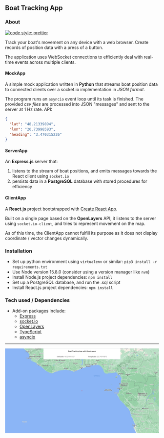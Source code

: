 ## Boat Tracking App

### About

[![code style: prettier](https://img.shields.io/badge/code_style-prettier-ff69b4.svg?style=flat-square)](https://github.com/prettier/prettier)

Track your boat's movement on any device with a web browser. Create records of position data with a press of a button.

The application uses WebSocket connections to efficiently deal with real-time events across multiple clients.

#### MockApp

A simple mock application written in **Python** that streams boat position data to connected clients over a socket.io implementation in _JSON format_.

The program runs an `asyncio` event loop until its task is finished. The provided _csv files_ are processed into JSON "messages" and sent to the server at 1 Hz rate. API:

```json
{
  "lat": "48.21339894",
  "lon": "20.73998593",
  "heading": "3.470315226"
}
```

#### ServerApp

An **Express.js** server that:

1. listens to the stream of boat positions, and emits messages towards the React client using `socket.io`
2. persists data in a **PostgreSQL** database with stored procedures for efficiency

#### ClientApp

A **React.js** project bootstrapped with [Create React App](https://github.com/facebook/create-react-app).

Built on a single page based on the **OpenLayers** API, it listens to the server using `socket.io-client`, and tries to represent movement on the map.

As of this time, the ClientApp cannot fulfill its purpose as it does not display coordinate / vector changes dynamically.

### Installation

- Set up python environment using `virtualenv` or similar: `pip3 install -r requirements.txt`
- Use Node version 15.8.0 (consider using a version manager like `nvm`)
- Install Node.js project dependencies: `npm install`
- Set up a PostgreSQL database, and run the .sql script
- Install React.js project dependencies: `npm install`

### Tech used / Dependencies

- Add-on packages include:
  - [Express](https://www.npmjs.com/package/express)
  - [socket.io](https://www.npmjs.com/package/socket.io)
  - [OpenLayers](https://www.npmjs.com/package/ol)
  - [TypeScript](https://www.npmjs.com/package/typescript)
  - [asyncio](https://pypi.org/project/asyncio/)

---

![Demo image](./demo-image.png)
